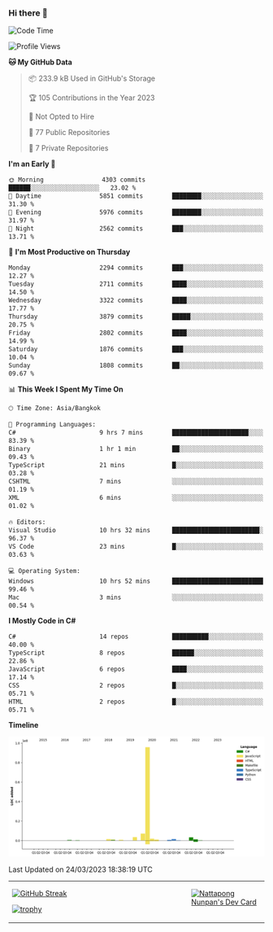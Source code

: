 ### Hi there 👋

<!--START_SECTION:waka-->
![Code Time](http://img.shields.io/badge/Code%20Time-497%20hrs%2014%20mins-blue)

![Profile Views](http://img.shields.io/badge/Profile%20Views-0-blue)

**🐱 My GitHub Data** 

> 📦 233.9 kB Used in GitHub's Storage 
 > 
> 🏆 105 Contributions in the Year 2023
 > 
> 🚫 Not Opted to Hire
 > 
> 📜 77 Public Repositories 
 > 
> 🔑 7 Private Repositories 
 > 
**I'm an Early 🐤** 

```text
🌞 Morning                4303 commits        ██████░░░░░░░░░░░░░░░░░░░   23.02 % 
🌆 Daytime                5851 commits        ████████░░░░░░░░░░░░░░░░░   31.30 % 
🌃 Evening                5976 commits        ████████░░░░░░░░░░░░░░░░░   31.97 % 
🌙 Night                  2562 commits        ███░░░░░░░░░░░░░░░░░░░░░░   13.71 % 
```
📅 **I'm Most Productive on Thursday** 

```text
Monday                   2294 commits        ███░░░░░░░░░░░░░░░░░░░░░░   12.27 % 
Tuesday                  2711 commits        ████░░░░░░░░░░░░░░░░░░░░░   14.50 % 
Wednesday                3322 commits        ████░░░░░░░░░░░░░░░░░░░░░   17.77 % 
Thursday                 3879 commits        █████░░░░░░░░░░░░░░░░░░░░   20.75 % 
Friday                   2802 commits        ████░░░░░░░░░░░░░░░░░░░░░   14.99 % 
Saturday                 1876 commits        ███░░░░░░░░░░░░░░░░░░░░░░   10.04 % 
Sunday                   1808 commits        ██░░░░░░░░░░░░░░░░░░░░░░░   09.67 % 
```


📊 **This Week I Spent My Time On** 

```text
🕑︎ Time Zone: Asia/Bangkok

💬 Programming Languages: 
C#                       9 hrs 7 mins        █████████████████████░░░░   83.39 % 
Binary                   1 hr 1 min          ██░░░░░░░░░░░░░░░░░░░░░░░   09.43 % 
TypeScript               21 mins             █░░░░░░░░░░░░░░░░░░░░░░░░   03.28 % 
CSHTML                   7 mins              ░░░░░░░░░░░░░░░░░░░░░░░░░   01.19 % 
XML                      6 mins              ░░░░░░░░░░░░░░░░░░░░░░░░░   01.02 % 

🔥 Editors: 
Visual Studio            10 hrs 32 mins      ████████████████████████░   96.37 % 
VS Code                  23 mins             █░░░░░░░░░░░░░░░░░░░░░░░░   03.63 % 

💻 Operating System: 
Windows                  10 hrs 52 mins      █████████████████████████   99.46 % 
Mac                      3 mins              ░░░░░░░░░░░░░░░░░░░░░░░░░   00.54 % 
```

**I Mostly Code in C#** 

```text
C#                       14 repos            ██████████░░░░░░░░░░░░░░░   40.00 % 
TypeScript               8 repos             ██████░░░░░░░░░░░░░░░░░░░   22.86 % 
JavaScript               6 repos             ████░░░░░░░░░░░░░░░░░░░░░   17.14 % 
CSS                      2 repos             █░░░░░░░░░░░░░░░░░░░░░░░░   05.71 % 
HTML                     2 repos             █░░░░░░░░░░░░░░░░░░░░░░░░   05.71 % 
```



**Timeline**

![Lines of Code chart](https://raw.githubusercontent.com/aixasz/aixasz/main/assets/bar_graph.png)


 Last Updated on 24/03/2023 18:38:19 UTC
<!--END_SECTION:waka-->

<table>
<tr>
<td width="70%" valign="top">
 
 [![GitHub Streak](http://github-readme-streak-stats.herokuapp.com?user=aixasz&theme=github-dark&hide_border=true&date_format=%5BY%20%5DM%20j)](https://git.io/streak-stats)

 [![trophy](https://github-profile-trophy.vercel.app/?username=aixasz&theme=onedark)](https://github.com/ryo-ma/github-profile-trophy)
 </td>
<td width="30%" valign="top">
 
<a href="https://app.daily.dev/aixasz"><img src="https://api.daily.dev/devcards/403207936e6547c9a85ea449e9f3abe8.png?r=re8" alt="Nattapong Nunpan's Dev Card"/></a>

 </td>
</tr>
</table>
 
